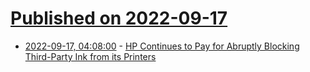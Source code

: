 # [Published on 2022-09-17](index.md)

* [2022-09-17, 04:08:00](https://soylentnews.org/article.pl?sid=22/09/16/0331241&from=rss) - [HP Continues to Pay for Abruptly Blocking Third-Party Ink from its Printers](https://soylentnews.org/article.pl?sid=22/09/16/0331241&from=rss)
